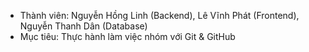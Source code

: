 - Thành viên: Nguyễn Hồng Linh (Backend), Lê Vĩnh Phát (Frontend), Nguyễn Thanh Dân (Database)
- Mục tiêu: Thực hành làm việc nhóm với Git & GitHub
